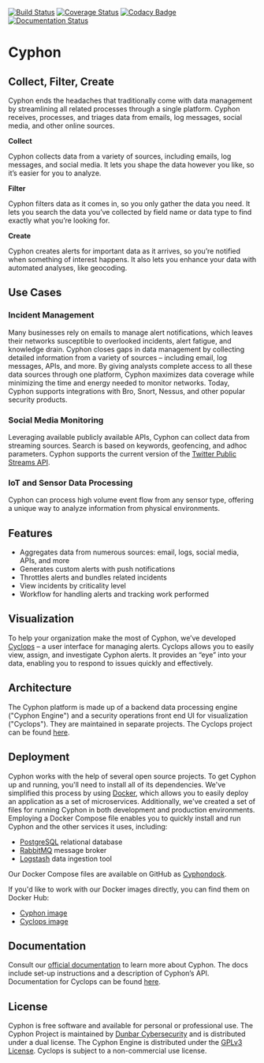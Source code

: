 [![Build Status](https://travis-ci.org/dunbarcyber/cyphon.svg?branch=master)](https://travis-ci.org/dunbarcyber/cyphon) [![Coverage Status](https://coveralls.io/repos/github/dunbarcyber/cyphon/badge.svg)](https://coveralls.io/github/dunbarcyber/cyphon) [![Codacy Badge](https://api.codacy.com/project/badge/Grade/c77cf13e942d465389978df70278c2ad)](https://www.codacy.com/app/lhadjchikh/cyphon?utm_source=github.com&amp;utm_medium=referral&amp;utm_content=dunbarcyber/cyphon&amp;utm_campaign=Badge_Grade) [![Documentation Status](https://readthedocs.org/projects/cyphon/badge/?version=latest)](http://cyphon.readthedocs.io/en/latest/?badge=latest)

# Cyphon

## Collect, Filter, Create

Cyphon ends the headaches that traditionally come with data management by streamlining all related processes through a single platform. Cyphon receives, processes, and triages data from emails, log messages, social media, and other online sources.

**Collect**

Cyphon collects data from a variety of sources, including emails, log messages, and social media. It lets you shape the data however you like, so it’s easier for you to analyze.

**Filter**

Cyphon filters data as it comes in, so you only gather the data you need. It lets you search the data you’ve collected by field name or data type to find exactly what you’re looking for.

**Create**

Cyphon creates alerts for important data as it arrives, so you’re notified when something of interest happens. It also lets you enhance your data with automated analyses, like geocoding.


## Use Cases

### Incident Management

Many businesses rely on emails to manage alert notifications, which leaves their networks susceptible to overlooked incidents, alert fatigue, and knowledge drain. Cyphon closes gaps in data management by collecting detailed information from a variety of sources – including email, log messages, APIs, and more. By giving analysts complete access to all these data sources through one platform, Cyphon maximizes data coverage while minimizing the time and energy needed to monitor networks. Today, Cyphon supports integrations with Bro, Snort, Nessus, and other popular security products.

### Social Media Monitoring

Leveraging available publicly available APIs, Cyphon can collect data from streaming sources. Search is based on keywords, geofencing, and adhoc parameters. Cyphon supports the current version of the [Twitter Public Streams API](https://dev.twitter.com/streaming/public).

### IoT and Sensor Data Processing

Cyphon can process high volume event flow from any sensor type, offering a unique way to analyze information from physical environments.  


## Features

* Aggregates data from numerous sources: email, logs, social media, APIs, and more
* Generates custom alerts with push notifications
* Throttles alerts and bundles related incidents
* View incidents by criticality level
* Workflow for handling alerts and tracking work performed


## Visualization

To help your organization make the most of Cyphon, we’ve developed [Cyclops](https://dunbarcyber.github.io/cyclops) – a user interface for managing alerts. Cyclops allows you to easily view, assign, and investigate Cyphon alerts. It provides an “eye” into your data, enabling you to respond to issues quickly and effectively.


## Architecture

The Cyphon platform is made up of a backend data processing engine ("Cyphon Engine") and a security operations front end UI for visualization ("Cyclops"). They are maintained in separate projects. The Cyclops project can be found [here](https://github.com/dunbarcyber/cyclops).


## Deployment

Cyphon works with the help of several open source projects. To get Cyphon up and running, you'll need to install all of its dependencies. We've simplified this process by using [Docker](https://www.docker.com/), which allows you to easily deploy an application as a set of microservices. Additionally, we've created a set of files for running Cyphon in both development and production environments. Employing a Docker Compose file enables you to quickly install and run Cyphon and the other services it uses, including:

* [PostgreSQL](https://www.postgresql.org/) relational database
* [RabbitMQ](https://www.rabbitmq.com/) message broker
* [Logstash](https://www.elastic.co/products/logstash/) data ingestion tool

Our Docker Compose files are available on GitHub as [Cyphondock](https://github.com/dunbarcyber/cyphondock).

If you'd like to work with our Docker images directly, you can find them on Docker Hub:

* [Cyphon image](https://hub.docker.com/r/dunbar/cyphon/)
* [Cyclops image](https://hub.docker.com/r/dunbar/cyclops/)


## Documentation

Consult our [official documentation](http://cyphon.readthedocs.io/en/latest/index.html) to learn more about Cyphon. The docs include set-up instructions and a description of Cyphon’s API. Documentation for Cyclops can be found [here](http://cyclops-ui.readthedocs.io/en/latest/index.html).


## License

Cyphon is free software and available for personal or professional use. The Cyphon Project is maintained by [Dunbar Cybersecurity](http://dunbararmored.com/security-solutions/cybersecurity) and is distributed under a dual license. The Cyphon Engine is distributed under the [GPLv3 License](https://www.gnu.org/licenses/gpl-3.0.en.html). Cyclops is subject to a non-commercial use license.
